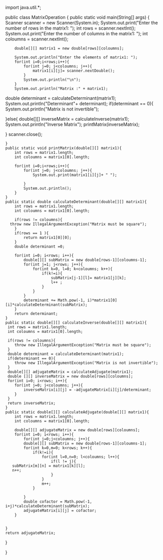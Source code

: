 import java.util.*;


public class MatrixOperation {
    public static void main(String[] args) {
        Scanner scanner = new Scanner(System.in);
        System.out.print("Enter the number of rows in the matrix1: ");
        int rows = scanner.nextInt();
        System.out.print("Enter the number of columns in the matrix1: ");
        int coloumns = scanner.nextInt();
       
        double[][] matrix1 = new double[rows][coloumns];

        System.out.println("Enter the elements of matrix1: ");
        for(int i=0;i<rows;i++){
            for(int j=0; j<coloumns; j++){
                matrix1[i][j]= scanner.nextDouble();
            }
            System.out.println("\n");
        }
        System.out.println("Matrix :" + matrix1);
       
double determinant = calculateDeterminant(matrix1);
System.out.println("Determinant"+ determinant);
if(determinant == 0){
    System.out.println("Matrix is not invertible");

}else{
    double[][] inverseMatrix = calculateInverse(matrix1);
    System.out.println("Inverse Matrix");
    printMatrix(inverseMatrix);

}
    scanner.close();

    }
    public static void printMatrix(double[][] matrix1){
        int rows = matrix1.length;
        int coloumns = matrix1[0].length;

        for(int i=0;i<rows;i++){
            for(int j=0; j<coloumns; j++){
                System.out.print(matrix1[i][j]+ " ");

            }
            System.out.println();
        }
    }
    public static double calculateDeterminant(double[][] matrix1){
        int rows = matrix1.length;
        int coloumns = matrix1[0].length;
       
        if(rows != coloumns){
      throw new IllegalArgumentException("Matrix must be square");
        }
        if(rows == 1 ){
            return matrix1[0][0];
        }
        double determinant =0;

        for(int i=0; i<rows; i++){
            double[][] subMatrix = new double[rows-1][coloumns-1];
            for(int j=1; j<rows; j++){
                for(int k=0, l=0; k<coloumns; k++){
                    if(k!=i){
                        subMatrix[j-1][l]= matrix1[j][k];
                        l++ ;
                    }
                }
            }
            determinant += Math.pow(-1, i)*matrix1[0][i]*calculateDeterminant(subMatrix);
        }
        return determinant;
    }
    public static double[][] calculateInverse(double[][] matrix1){
     int rows = matrix1.length;
     int coloumns = matrix1[0].length;

     if(rows != coloumns){
        throw new IllegalArgumentException("Matrix must be square");
     }
     double determinant = calculateDeterminant(matrix1);
     if(determinant == 0){
        throw new IllegalArgumentException("Matrix is not invertible");
     }
     double[][] adjugateMatrix = calculateAdjugate(matrix1);
     double [][] inverseMatrix = new double[rows][coloumns];
     for(int i=0; i<rows; i++){
        for(int j=0; j<coloumns; j++){
            inverseMatrix[i][j] = -adjugateMatrix[i][j]/determinant;
        }
     }
     return inverseMatrix;
    }
    public static double[][] calculateAdjugate(double[][] matrix1){
        int rows = matrix1.length;
        int coloumns = matrix1[0].length;

        double[][] adjugateMatrix = new double[rows][coloumns];
        for(int i=0; i<rows; i++){
            for(int j=0;j<coloumns; j++){
            double[][] subMatrix = new double[rows-1][coloumns-1];
            for(int k=0,m=0; k<rows; k++){
                if(k!=i){
                    for(int l=0,n=0; l<coloumns; l++){
                        if(l != j){
       subMatrix[m][n] = matrix1[k][l];
       n++;
                        }
                    }
                    m++;
                }
               
            }
            double cofactor = Math.pow(-1, i+j)*calculateDeterminant(subMatrix);
            adjugateMatrix[i][j] = cofactor;
        }
       

    }
    return adjugateMatrix;
}

}
